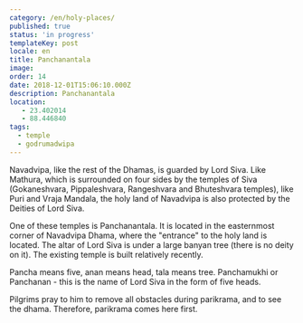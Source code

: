 ```yaml
---
category: /en/holy-places/
published: true
status: 'in progress'
templateKey: post
locale: en
title: Panchanantala
image:
order: 14
date: 2018-12-01T15:06:10.000Z
description: Panchanantala
location:
   - 23.402014
   - 88.446840
tags:
  - temple
  - godrumadwipa
---
```

Navadvipa, like the rest of the Dhamas, is guarded by Lord Siva. Like Mathura, which is surrounded on four sides by the temples of Siva (Gokaneshvara, Pippaleshvara, Rangeshvara and Bhuteshvara temples), like Puri and Vraja Mandala, the holy land of Navadvipa is also protected by the Deities of Lord Siva.

One of these temples is Panchanantala. It is located in the easternmost corner of Navadvipa Dhama, where the "entrance" to the holy land is located. The altar of Lord Siva is under a large banyan tree (there is no deity on it). The existing temple is built relatively recently.

Pancha means five, anan means head, tala means tree. Panchamukhi or Panchanan - this is the name of Lord Siva in the form of five heads.

Pilgrims pray to him to remove all obstacles during parikrama, and to see the dhama. Therefore, parikrama comes here first.

<tbd locale="en" url="mailto:haribol@mayapur.live"></tbd>
